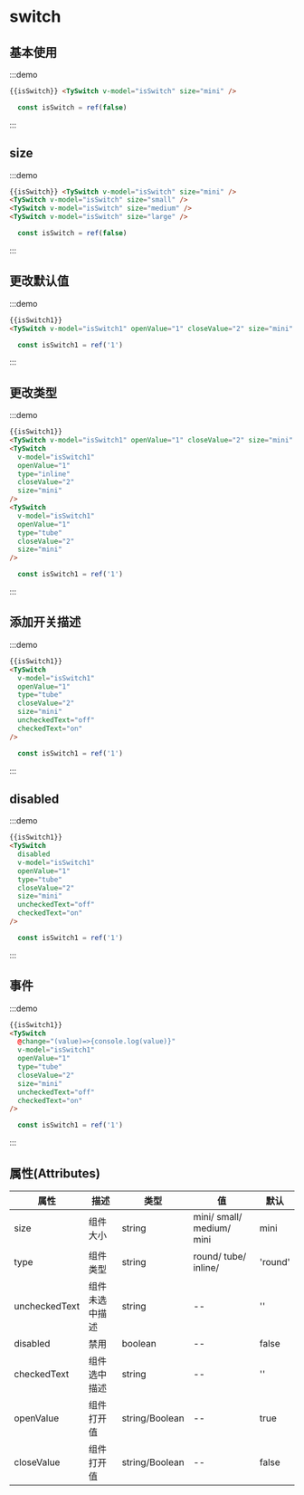 # switch

## 基本使用

:::demo

```html
{{isSwitch}} <TySwitch v-model="isSwitch" size="mini" />
```

```JavaScript
  const isSwitch = ref(false)
```
:::

## size

:::demo

```html
{{isSwitch}} <TySwitch v-model="isSwitch" size="mini" />
<TySwitch v-model="isSwitch" size="small" />
<TySwitch v-model="isSwitch" size="medium" />
<TySwitch v-model="isSwitch" size="large" />
```

```JavaScript
  const isSwitch = ref(false)
```

:::

## 更改默认值

:::demo

```html
{{isSwitch1}}
<TySwitch v-model="isSwitch1" openValue="1" closeValue="2" size="mini" />
```

```JavaScript
  const isSwitch1 = ref('1')
```

:::

## 更改类型

:::demo

```html
{{isSwitch1}}
<TySwitch v-model="isSwitch1" openValue="1" closeValue="2" size="mini" />
<TySwitch
  v-model="isSwitch1"
  openValue="1"
  type="inline"
  closeValue="2"
  size="mini"
/>
<TySwitch
  v-model="isSwitch1"
  openValue="1"
  type="tube"
  closeValue="2"
  size="mini"
/>
```

```JavaScript
  const isSwitch1 = ref('1')
```

:::

## 添加开关描述

:::demo

```html
{{isSwitch1}}
<TySwitch
  v-model="isSwitch1"
  openValue="1"
  type="tube"
  closeValue="2"
  size="mini"
  uncheckedText="off"
  checkedText="on"
/>
```

```JavaScript
  const isSwitch1 = ref('1')
```

:::

## disabled

:::demo

```html
{{isSwitch1}}
<TySwitch
  disabled
  v-model="isSwitch1"
  openValue="1"
  type="tube"
  closeValue="2"
  size="mini"
  uncheckedText="off"
  checkedText="on"
/>
```

```JavaScript
  const isSwitch1 = ref('1')
```
:::


## 事件

:::demo

```html
{{isSwitch1}}
<TySwitch
  @change="(value)=>{console.log(value)}"
  v-model="isSwitch1"
  openValue="1"
  type="tube"
  closeValue="2"
  size="mini"
  uncheckedText="off"
  checkedText="on"
/>
```

```JavaScript
  const isSwitch1 = ref('1')
```
:::

## 属性(Attributes)

<div class="listTb">

| 属性          | 描述           | 类型           | 值                        | 默认    |
| ------------- | -------------- | -------------- | ------------------------- | ------- |
| size          | 组件大小       | string         | mini/ small/ medium/ mini | mini    |
| type          | 组件类型       | string         | round/ tube/ inline/      | 'round' |
| uncheckedText | 组件未选中描述 | string         | --                        | ''      |
| disabled      | 禁用           | boolean        | --                        | false   |
| checkedText   | 组件选中描述   | string         | --                        | ''      |
| openValue     | 组件打开值     | string/Boolean | --                        | true    |
| closeValue    | 组件打开值     | string/Boolean | --                        | false   |

</div>

<script setup>
import { ref } from 'vue'

  const isSwitch = ref(false)
  const isSwitch1 = ref('1')

  </script>
  <!-- 
  <hr>
  {{ isSwitch1 }}
  <TySwitch v-model="isSwitch1" openValue="1" closeValue="2" size="small"/>

  <TySwitch v-model="isSwitch" type="tube" size="medium"/>TyLoading
  <hr>

  <TySwitch  v-model="isSwitch1" openValue="1" closeValue="2" type="inline" size="large"/> -->
